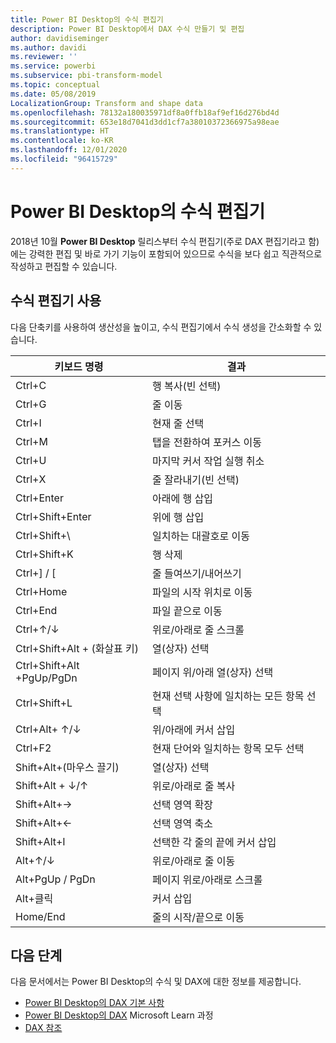 ```yaml
---
title: Power BI Desktop의 수식 편집기
description: Power BI Desktop에서 DAX 수식 만들기 및 편집
author: davidiseminger
ms.author: davidi
ms.reviewer: ''
ms.service: powerbi
ms.subservice: pbi-transform-model
ms.topic: conceptual
ms.date: 05/08/2019
LocalizationGroup: Transform and shape data
ms.openlocfilehash: 78132a180035971df8a0ffb18af9ef16d276bd4d
ms.sourcegitcommit: 653e18d7041d3dd1cf7a38010372366975a98eae
ms.translationtype: HT
ms.contentlocale: ko-KR
ms.lasthandoff: 12/01/2020
ms.locfileid: "96415729"
---
```

# <a name="formula-editor-in-power-bi-desktop"></a>Power BI Desktop의 수식 편집기

2018년 10월 **Power BI Desktop** 릴리스부터 수식 편집기(주로 DAX 편집기라고 함)에는 강력한 편집 및 바로 가기 기능이 포함되어 있으므로 수식을 보다 쉽고 직관적으로 작성하고 편집할 수 있습니다. 

## <a name="using-the-formula-editor"></a>수식 편집기 사용

다음 단축키를 사용하여 생산성을 높이고, 수식 편집기에서 수식 생성을 간소화할 수 있습니다.


|키보드 명령  |결과  |
|---------|---------|
|Ctrl+C  | 행 복사(빈 선택) |
|Ctrl+G  |줄 이동 |
|Ctrl+I  |현재 줄 선택  |
|Ctrl+M  |탭을 전환하여 포커스 이동 |
|Ctrl+U  |마지막 커서 작업 실행 취소  |
|Ctrl+X   | 줄 잘라내기(빈 선택) |
|Ctrl+Enter  |아래에 행 삽입  |
|Ctrl+Shift+Enter  |위에 행 삽입  |
|Ctrl+Shift+\  |일치하는 대괄호로 이동  |
|Ctrl+Shift+K  |행 삭제  |
|Ctrl+] / [  |줄 들여쓰기/내어쓰기  |
|Ctrl+Home  |파일의 시작 위치로 이동  |
|Ctrl+End  |파일 끝으로 이동  |
|Ctrl+↑/↓   |위로/아래로 줄 스크롤  |
|Ctrl+Shift+Alt + (화살표 키)  |열(상자) 선택  |
|Ctrl+Shift+Alt +PgUp/PgDn  |페이지 위/아래 열(상자) 선택 |
|Ctrl+Shift+L  |현재 선택 사항에 일치하는 모든 항목 선택 |
|Ctrl+Alt+ ↑/↓  |위/아래에 커서 삽입  |
|Ctrl+F2  |현재 단어와 일치하는 항목 모두 선택 | 
|Shift+Alt+(마우스 끌기) |열(상자) 선택  |
|Shift+Alt + ↓/↑  |위로/아래로 줄 복사  |
|Shift+Alt+→  |선택 영역 확장  |
|Shift+Alt+←  |선택 영역 축소 |
|Shift+Alt+I  |선택한 각 줄의 끝에 커서 삽입 |
|Alt+↑/↓  | 위로/아래로 줄 이동 |
|Alt+PgUp / PgDn  |페이지 위로/아래로 스크롤  |
|Alt+클릭  |커서 삽입  |
|Home/End  |줄의 시작/끝으로 이동  |

## <a name="next-steps"></a>다음 단계

다음 문서에서는 Power BI Desktop의 수식 및 DAX에 대한 정보를 제공합니다.

* [Power BI Desktop의 DAX 기본 사항](desktop-quickstart-learn-dax-basics.md)
* [Power BI Desktop의 DAX](/learn/paths/dax-power-bi/) Microsoft Learn 과정
* [DAX 참조](/dax/)
